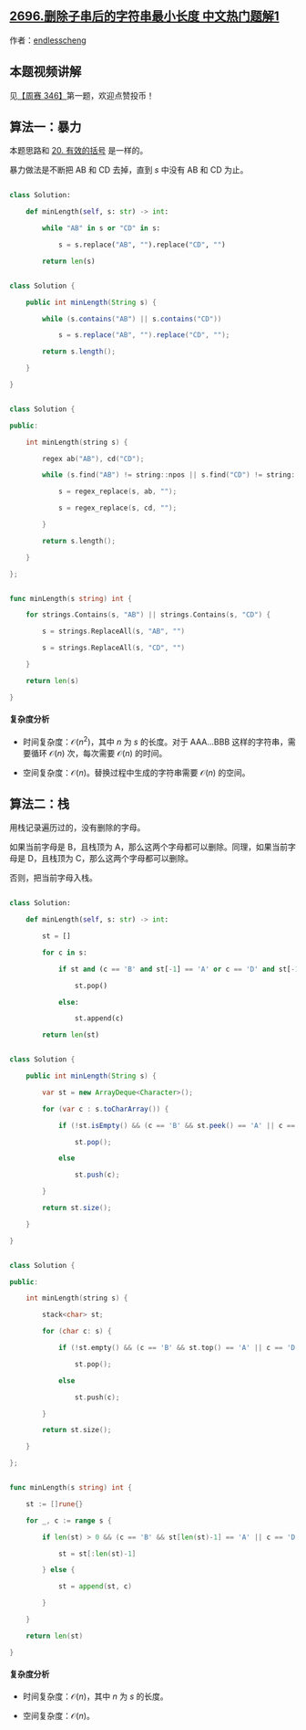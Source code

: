 ## [2696.删除子串后的字符串最小长度 中文热门题解1](https://leetcode.cn/problems/minimum-string-length-after-removing-substrings/solutions/100000/liang-chong-suan-fa-bao-li-ti-huan-zhan-vto0o)

作者：[endlesscheng](https://leetcode.cn/u/endlesscheng)

## 本题视频讲解

见[【周赛 346】](https://www.bilibili.com/video/BV1Qm4y1t7cx/)第一题，欢迎点赞投币！

## 算法一：暴力

本题思路和 [20. 有效的括号](https://leetcode.cn/problems/valid-parentheses/) 是一样的。

暴力做法是不断把 AB 和 CD 去掉，直到 $s$ 中没有 AB 和 CD 为止。

```py [sol1-Python3]
class Solution:
    def minLength(self, s: str) -> int:
        while "AB" in s or "CD" in s:
            s = s.replace("AB", "").replace("CD", "")
        return len(s)
```

```java [sol1-Java]
class Solution {
    public int minLength(String s) {
        while (s.contains("AB") || s.contains("CD"))
            s = s.replace("AB", "").replace("CD", "");
        return s.length();
    }
}
```

```cpp [sol1-C++]
class Solution {
public:
    int minLength(string s) {
        regex ab("AB"), cd("CD");
        while (s.find("AB") != string::npos || s.find("CD") != string::npos) {
            s = regex_replace(s, ab, "");
            s = regex_replace(s, cd, "");
        }
        return s.length();
    }
};
```

```go [sol1-Go]
func minLength(s string) int {
	for strings.Contains(s, "AB") || strings.Contains(s, "CD") {
		s = strings.ReplaceAll(s, "AB", "")
		s = strings.ReplaceAll(s, "CD", "")
	}
	return len(s)
}
```

#### 复杂度分析

- 时间复杂度：$\mathcal{O}(n^2)$，其中 $n$ 为 $s$ 的长度。对于 AAA...BBB 这样的字符串，需要循环 $\mathcal{O}(n)$ 次，每次需要 $\mathcal{O}(n)$ 的时间。
- 空间复杂度：$\mathcal{O}(n)$。替换过程中生成的字符串需要 $\mathcal{O}(n)$ 的空间。

## 算法二：栈

用栈记录遍历过的，没有删除的字母。

如果当前字母是 B，且栈顶为 A，那么这两个字母都可以删除。同理，如果当前字母是 D，且栈顶为 C，那么这两个字母都可以删除。

否则，把当前字母入栈。

```py [sol-Python3]
class Solution:
    def minLength(self, s: str) -> int:
        st = []
        for c in s:
            if st and (c == 'B' and st[-1] == 'A' or c == 'D' and st[-1] == 'C'):
                st.pop()
            else:
                st.append(c)
        return len(st)
```

```java [sol-Java]
class Solution {
    public int minLength(String s) {
        var st = new ArrayDeque<Character>();
        for (var c : s.toCharArray()) {
            if (!st.isEmpty() && (c == 'B' && st.peek() == 'A' || c == 'D' && st.peek() == 'C'))
                st.pop();
            else
                st.push(c);
        }
        return st.size();
    }
}
```

```cpp [sol-C++]
class Solution {
public:
    int minLength(string s) {
        stack<char> st;
        for (char c: s) {
            if (!st.empty() && (c == 'B' && st.top() == 'A' || c == 'D' && st.top() == 'C'))
                st.pop();
            else
                st.push(c);
        }
        return st.size();
    }
};
```

```go [sol-Go]
func minLength(s string) int {
	st := []rune{}
	for _, c := range s {
		if len(st) > 0 && (c == 'B' && st[len(st)-1] == 'A' || c == 'D' && st[len(st)-1] == 'C') {
			st = st[:len(st)-1]
		} else {
			st = append(st, c)
		}
	}
	return len(st)
}
```

#### 复杂度分析

- 时间复杂度：$\mathcal{O}(n)$，其中 $n$ 为 $s$ 的长度。
- 空间复杂度：$\mathcal{O}(n)$。
